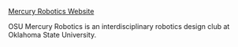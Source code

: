 [Mercury Robotics Website](https://mercuryrobots.com)

OSU Mercury Robotics is an interdisciplinary robotics design club at Oklahoma State University.
